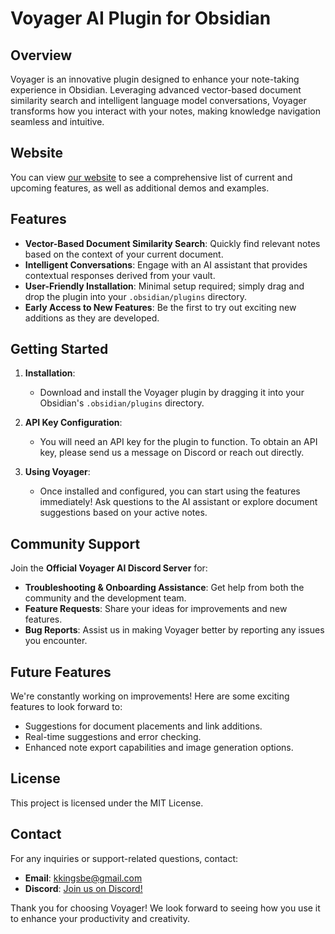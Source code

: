 # Voyager AI Plugin for Obsidian

## Overview
Voyager is an innovative plugin designed to enhance your note-taking experience in Obsidian. Leveraging advanced vector-based document similarity search and intelligent language model conversations, Voyager transforms how you interact with your notes, making knowledge navigation seamless and intuitive.

## Website
You can view [our website](https://voyager-ai-obsidian.vercel.app) to see a comprehensive list of current and upcoming features, as well as additional demos and examples.

## Features
- **Vector-Based Document Similarity Search**: Quickly find relevant notes based on the context of your current document.
- **Intelligent Conversations**: Engage with an AI assistant that provides contextual responses derived from your vault.
- **User-Friendly Installation**: Minimal setup required; simply drag and drop the plugin into your `.obsidian/plugins` directory.
- **Early Access to New Features**: Be the first to try out exciting new additions as they are developed.

## Getting Started
1. **Installation**:
   - Download and install the Voyager plugin by dragging it into your Obsidian's `.obsidian/plugins` directory.

2. **API Key Configuration**:
   - You will need an API key for the plugin to function. To obtain an API key, please send us a message on Discord or reach out directly.

3. **Using Voyager**:
   - Once installed and configured, you can start using the features immediately! Ask questions to the AI assistant or explore document suggestions based on your active notes.

## Community Support
Join the **Official Voyager AI Discord Server** for:
- **Troubleshooting & Onboarding Assistance**: Get help from both the community and the development team.
- **Feature Requests**: Share your ideas for improvements and new features.
- **Bug Reports**: Assist us in making Voyager better by reporting any issues you encounter.

## Future Features
We're constantly working on improvements! Here are some exciting features to look forward to:
- Suggestions for document placements and link additions.
- Real-time suggestions and error checking.
- Enhanced note export capabilities and image generation options.

## License
This project is licensed under the MIT License. 

## Contact
For any inquiries or support-related questions, contact:
- **Email**: kkingsbe@gmail.com
- **Discord**: [Join us on Discord!](https://discord.gg/7QAmGDrH)

Thank you for choosing Voyager! We look forward to seeing how you use it to enhance your productivity and creativity.